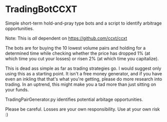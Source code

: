 # TradingBotCCXT
Simple short-term hold-and-pray type bots and a script to identify arbitrage opportunities.

Note: This is *all* dependent on https://github.com/ccxt/ccxt

The bots are for buying the 10 lowest volume pairs and holding for a determined time while checking whether the price has dropped 1% (at which time you cut your losses) or risen 2% (at which time you capitalize). 

This is dead ass simple as far as trading strategies go. I would suggest only using this as a starting point. It isn't a free money generator, and if you have even an inkling that that's what you're getting, please do more research into trading. In an uptrend, this might make you a tad more than just sitting on your funds.

TradingPairGenerator.py identifies potential arbitage opportunities.

Please be careful. Losses are your own responsibility. Use at your own risk :)
